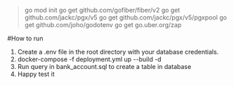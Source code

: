 > go mod init
> go get github.com/gofiber/fiber/v2
> go get github.com/jackc/pgx/v5
> go get github.com/jackc/pgx/v5/pgxpool
> go get github.com/joho/godotenv
> go get go.uber.org/zap 

#How to run
1. Create a .env file in the root directory with your database credentials.
2. docker-compose -f deployment.yml up --build -d
3. Run query in bank_account.sql to create a table in database
4. Happy test it 